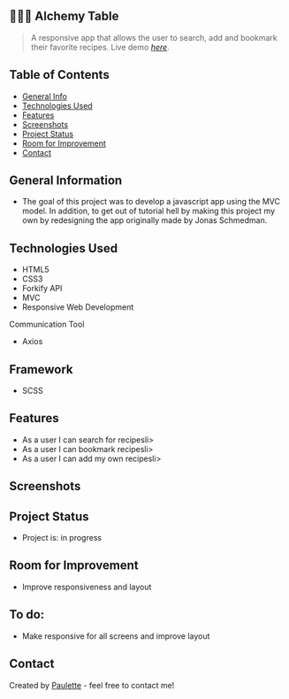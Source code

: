 ## 👩🏽‍🍳 Alchemy Table
> A responsive app that allows the user to search, add and bookmark their favorite recipes.
> Live demo [_here_](https://visit-globetrotter.netlify.app).

## Table of Contents
* [General Info](#general-information)
* [Technologies Used](#technologies-used)
* [Features](#features)
* [Screenshots](#screenshots)
* [Project Status](#project-status)
* [Room for Improvement](#room-for-improvement)
* [Contact](#contact)


## General Information
<ul><li>The goal of this project was to develop a javascript app using the MVC model. In addition, to get out of tutorial hell by making this project my own by redesigning the app originally made by Jonas Schmedman.</li></ul>


## Technologies Used
<ul>
  <li>HTML5</li>
  <li>CSS3</li>
  <li>Forkify API</li>
   <li>MVC</li>
  <li>Responsive Web Development</li> </ul>
  
  
  Communication Tool
<ul>
  <li>Axios</li></ul>
  
 ## Framework 
<ul>
  <li>SCSS</li></ul>
  



## Features

<ul>
  <li>As a user I can search for recipesli>
   <li>As a user I can bookmark recipesli>
    <li>As a user I can add my own recipesli>
</ul>
 


## Screenshots







## Project Status
<ul>
<li>Project is: in progress</li></ul>


## Room for Improvement
<ul>
  <li>Improve responsiveness and layout</li></ul>



## To do:
<ul>
  <li>Make responsive for all screens and improve layout</li></ul>


## Contact
Created by [Paulette](https://paulettethedev.com/) - feel free to contact me!
